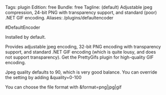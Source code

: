 Tags: plugin
Edition: free
Bundle: free
Tagline: (default) Adjustable jpeg compression, 24-bit PNG with transparency support, and standard (poor) .NET GIF encoding.
Aliases: /plugins/defaultencoder

#DefaultEncoder

Installed by default. 

Provides adjustable jpeg encoding, 32-bit PNG encoding with transparency support, and standard .NET GIF encoding (which is quite lousy, and does not support transparency). Get the PrettyGifs plugin for high-quality GIF encoding.

Jpeg quality defaults to 90, which is very good balance. You can override the setting by adding &quality=0-100

You can choose the file format with &format=png|jpg|gif



